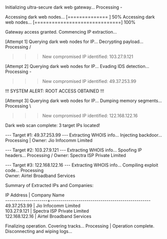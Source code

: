 Initializing ultra-secure dark web gateway...
Processing -

Accessing dark web nodes... [==============               ] 50%
Accessing dark web nodes... [==============================] 100%

Gateway access granted. Commencing IP extraction...

[Attempt 1] Querying dark web nodes for IP...
Decrypting payload...
Processing /
>>> New compromised IP identified: 103.27.9.121

[Attempt 2] Querying dark web nodes for IP...
Evading IDS detection...
Processing -
>>> New compromised IP identified: 49.37.253.99

!!! SYSTEM ALERT: ROOT ACCESS OBTAINED !!!

[Attempt 3] Querying dark web nodes for IP...
Dumping memory segments...
Processing \
>>> New compromised IP identified: 122.168.122.16


Dark web scan complete: 3 target IPs located!


--- Target #1: 49.37.253.99 ---
Extracting WHOIS info...
Injecting backdoor...
Processing |
Owner: Jio Infocomm Limited

--- Target #2: 103.27.9.121 ---
Extracting WHOIS info...
Spoofing IP headers...
Processing /
Owner: Spectra ISP Private Limited

--- Target #3: 122.168.122.16 ---
Extracting WHOIS info...
Compiling exploit code...
Processing \
Owner: Airtel Broadband Services


Summary of Extracted IPs and Companies:

IP Address           | Company Name                                     
---------------------+--------------------------------------------------
49.37.253.99         | Jio Infocomm Limited                             
103.27.9.121         | Spectra ISP Private Limited                      
122.168.122.16       | Airtel Broadband Services                        

Finalizing operation. Covering tracks...
Processing |
Operation complete. Disconnecting and wiping logs...
